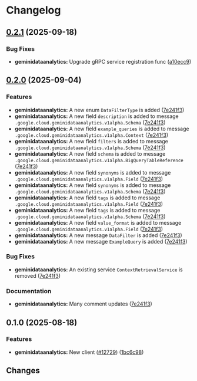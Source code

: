 # Changelog

## [0.2.1](https://github.com/googleapis/google-cloud-go/compare/geminidataanalytics/v0.2.0...geminidataanalytics/v0.2.1) (2025-09-18)


### Bug Fixes

* **geminidataanalytics:** Upgrade gRPC service registration func ([a10ecc9](https://github.com/googleapis/google-cloud-go/commit/a10ecc9b3c22e320e9a32dedef7248b42465cd49))

## [0.2.0](https://github.com/googleapis/google-cloud-go/compare/geminidataanalytics/v0.1.0...geminidataanalytics/v0.2.0) (2025-09-04)


### Features

* **geminidataanalytics:** A new enum `DataFilterType` is added ([7e241f3](https://github.com/googleapis/google-cloud-go/commit/7e241f3c17e44e83f858ac142ebedc916330651e))
* **geminidataanalytics:** A new field `description` is added to message `.google.cloud.geminidataanalytics.v1alpha.Schema` ([7e241f3](https://github.com/googleapis/google-cloud-go/commit/7e241f3c17e44e83f858ac142ebedc916330651e))
* **geminidataanalytics:** A new field `example_queries` is added to message `.google.cloud.geminidataanalytics.v1alpha.Context` ([7e241f3](https://github.com/googleapis/google-cloud-go/commit/7e241f3c17e44e83f858ac142ebedc916330651e))
* **geminidataanalytics:** A new field `filters` is added to message `.google.cloud.geminidataanalytics.v1alpha.Schema` ([7e241f3](https://github.com/googleapis/google-cloud-go/commit/7e241f3c17e44e83f858ac142ebedc916330651e))
* **geminidataanalytics:** A new field `schema` is added to message `.google.cloud.geminidataanalytics.v1alpha.BigQueryTableReference` ([7e241f3](https://github.com/googleapis/google-cloud-go/commit/7e241f3c17e44e83f858ac142ebedc916330651e))
* **geminidataanalytics:** A new field `synonyms` is added to message `.google.cloud.geminidataanalytics.v1alpha.Field` ([7e241f3](https://github.com/googleapis/google-cloud-go/commit/7e241f3c17e44e83f858ac142ebedc916330651e))
* **geminidataanalytics:** A new field `synonyms` is added to message `.google.cloud.geminidataanalytics.v1alpha.Schema` ([7e241f3](https://github.com/googleapis/google-cloud-go/commit/7e241f3c17e44e83f858ac142ebedc916330651e))
* **geminidataanalytics:** A new field `tags` is added to message `.google.cloud.geminidataanalytics.v1alpha.Field` ([7e241f3](https://github.com/googleapis/google-cloud-go/commit/7e241f3c17e44e83f858ac142ebedc916330651e))
* **geminidataanalytics:** A new field `tags` is added to message `.google.cloud.geminidataanalytics.v1alpha.Schema` ([7e241f3](https://github.com/googleapis/google-cloud-go/commit/7e241f3c17e44e83f858ac142ebedc916330651e))
* **geminidataanalytics:** A new field `value_format` is added to message `.google.cloud.geminidataanalytics.v1alpha.Field` ([7e241f3](https://github.com/googleapis/google-cloud-go/commit/7e241f3c17e44e83f858ac142ebedc916330651e))
* **geminidataanalytics:** A new message `DataFilter` is added ([7e241f3](https://github.com/googleapis/google-cloud-go/commit/7e241f3c17e44e83f858ac142ebedc916330651e))
* **geminidataanalytics:** A new message `ExampleQuery` is added ([7e241f3](https://github.com/googleapis/google-cloud-go/commit/7e241f3c17e44e83f858ac142ebedc916330651e))


### Bug Fixes

* **geminidataanalytics:** An existing service `ContextRetrievalService` is removed ([7e241f3](https://github.com/googleapis/google-cloud-go/commit/7e241f3c17e44e83f858ac142ebedc916330651e))


### Documentation

* **geminidataanalytics:** Many comment updates ([7e241f3](https://github.com/googleapis/google-cloud-go/commit/7e241f3c17e44e83f858ac142ebedc916330651e))

## 0.1.0 (2025-08-18)


### Features

* **geminidataanalytics:** New client ([#12729](https://github.com/googleapis/google-cloud-go/issues/12729)) ([1bc6c98](https://github.com/googleapis/google-cloud-go/commit/1bc6c98c371418b05cbe13a95a601e08d1c97014))

## Changes

